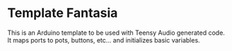 # Template Fantasia

This is an Arduino template to be used with Teensy Audio generated code.
It maps ports to pots, buttons, etc... and initializes basic variables.


